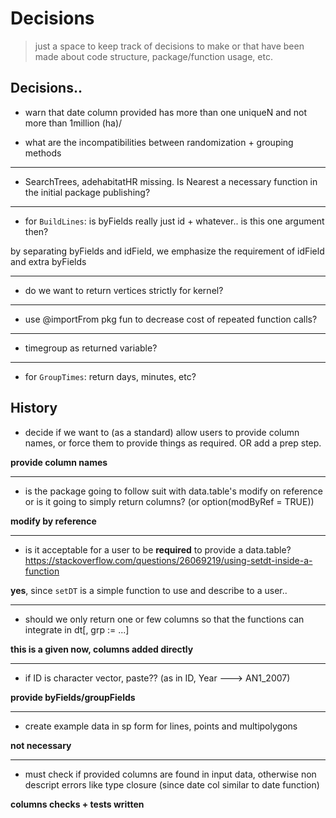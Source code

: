 # Decisions

> just a space to keep track of decisions to make or that have been made about code structure, package/function usage, etc.

## Decisions..

* warn that date column provided has more than one uniqueN and not more than 1million (ha)/


* what are the incompatibilities between randomization + grouping methods

----

* SearchTrees, adehabitatHR missing. Is Nearest a necessary function in the initial package publishing?

----

* for `BuildLines`: is byFields really just id + whatever.. is this one argument then?

by separating byFields and idField, we emphasize the requirement of idField and extra byFields 

----

* do we want to return vertices strictly for kernel?

----

* use @importFrom pkg fun to decrease cost of repeated function calls?

----

* timegroup as returned variable?


----

* for `GroupTimes`: return days, minutes, etc?


## History

* decide if we want to (as a standard) allow users to provide column names, or force them to provide things as required. OR add a prep step.

**provide column names**

----

* is the package going to follow suit with data.table's modify on reference or is it going to simply return columns? (or option(modByRef = TRUE))

**modify by reference**

----

* is it acceptable for a user to be **required** to provide a data.table? https://stackoverflow.com/questions/26069219/using-setdt-inside-a-function

**yes**, since `setDT` is a simple function to use and describe to a user.. 

----

* should we only return one or few columns so that the functions can integrate in dt[, grp := ...]

**this is a given now, columns added directly**

----

* if ID is character vector, paste?? (as in ID, Year ---> AN1_2007)

**provide byFields/groupFields**

----

* create example data in sp form for lines, points and multipolygons

**not necessary**

----

* must check if provided columns are found in input data, otherwise non descript errors like type closure (since date col similar to date function)

**columns checks + tests written**
